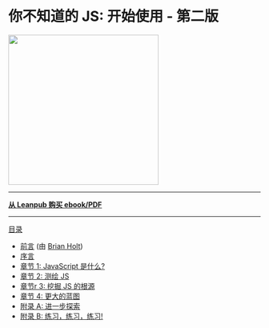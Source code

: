 # 你不知道的 JS: 开始使用 - 第二版

<img src="images/cover.png" width="300">

-----

**[从 Leanpub 购买 ebook/PDF](https://leanpub.com/ydkjsy-get-started)**

-----

[目录](toc.md)

* [前言](foreword.md) (由 [Brian Holt](https://twitter.com/holtbt))
* [序言](../preface.md)
* [章节 1: JavaScript 是什么?](ch1.md)
* [章节 2: 测绘 JS](ch2.md)
* [章节r 3: 挖掘 JS 的根源](ch3.md)
* [章节 4: 更大的蓝图](ch4.md)
* [附录 A: 进一步探索](apA.md)
* [附录 B: 练习，练习，练习!](apB.md)
